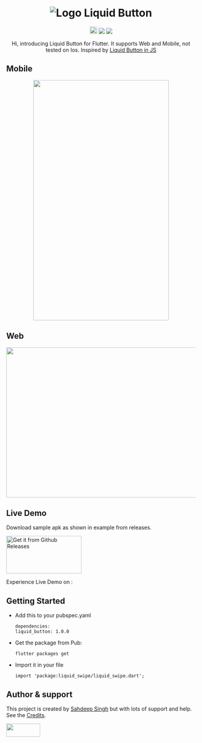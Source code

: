 <h1 align="center" xmlns="http://www.w3.org/1999/html">
  <br>
   <img src="https://github.com/iamSahdeep/liquid_button/blob/master/Assets/topImage.png" alt="Logo Liquid Button" title="Liquid Button" />
  <br>
</h1>
<p align="center">
 <a href="https://github.com/iamSahdeep/liquid_button/releases" <img height="20" alt="GitHub All Releases" src="https://img.shields.io/github/downloads/iamSahdeep/liquid_button/total.svg?style=for-the-badge"></a>
 <a href="https://pub.dev/packages/liquid_button"> <img height="20" alt="Pub" src="https://img.shields.io/pub/v/liquid_button.svg?style=for-the-badge"></a>
 <a href="https://github.com/iamSahdeep/liquid_swipe_button/blob/master/LICENSE"><img src="https://img.shields.io/badge/license-APACHE2.0-blue.svg?longCache=true&style=flat-square"></a>
   <a href="https://flutter.dev"><img src="https://img.shields.io/badge/Built%20for-Flutter-blue.svg?longCache=true&style=flat-square" "></a>
</p>

<p align="center">
  Hi, introducing Liquid Button for Flutter. It supports Web and Mobile, not tested on Ios. Inspired by <a href="https://codepen.io/electerious/pen/gOOLgjd">Liquid Button in JS</a>
</p>

## Mobile
<p align="center">
<img src="https://github.com/iamSahdeep/liquid_swipe_flutter/blob/master/assets/exampleMobile.gif" width="360" height="640">
</p>


## Web
<p align="center">
<img src="https://github.com/iamSahdeep/liquid_swipe_flutter/blob/master/assets/exampleWeb.gif" width="640" height="400">
</p>

## Live Demo

Download sample apk as shown in example from releases.

<a href='https://github.com/iamSahdeep/liquid_button/releases'><img alt='Get it from Github Releases' src='https://i0.wp.com/dimitrology.com/wp-content/uploads/2017/02/download-apk.png?resize=172%2C100&ssl=1' width="200" height="100"/></a>


Experience Live Demo on :


## Getting Started
* Add this to your pubspec.yaml
  ```
  dependencies:
  liquid_button: 1.0.0

  ```
* Get the package from Pub:

  ```
  flutter packages get
  ```
* Import it in your file

  ```
  import 'package:liquid_swipe/liquid_swipe.dart';
  ```

## Author & support
This project is created by [Sahdeep Singh](https://github.com/iamSahdeep) but with lots of support and help. See the [Credits](https://github.com/iamSahdeep/liquid_swipe_flutter/blob/master/README.md#credits).

<img src="https://cdn-images-1.medium.com/max/1200/1*2yFbiGdcACiuLGo4dMKmJw.jpeg" width="90" height="35">
